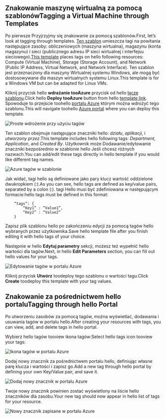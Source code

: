 


## <a name="tagging-a-virtual-machine-through-templates"></a><span data-ttu-id="fb1cc-101">Znakowanie maszynę wirtualną za pomocą szablonów</span><span class="sxs-lookup"><span data-stu-id="fb1cc-101">Tagging a Virtual Machine through Templates</span></span>
<span data-ttu-id="fb1cc-102">Po pierwsze Przyjrzyjmy się znakowanie za pomocą szablonów.</span><span class="sxs-lookup"><span data-stu-id="fb1cc-102">First, let’s look at tagging through templates.</span></span> <span data-ttu-id="fb1cc-103">[Ten szablon](https://github.com/Azure/azure-quickstart-templates/tree/master/101-vm-tags) umieszcza tagi na powitania następujące zasoby: obliczeniowych (maszyna wirtualna), magazynu (konta magazynu) i sieci (publicznego adresu IP sieci wirtualnej i interfejsu sieciowego).</span><span class="sxs-lookup"><span data-stu-id="fb1cc-103">[This template](https://github.com/Azure/azure-quickstart-templates/tree/master/101-vm-tags) places tags on hello following resources: Compute (Virtual Machine), Storage (Storage Account), and Network (Public IP Address, Virtual Network, and Network Interface).</span></span> <span data-ttu-id="fb1cc-104">Ten szablon jest przeznaczony dla maszyny Wirtualnej systemu Windows, ale mogą być dostosowywane dla maszyn wirtualnych systemu Linux.</span><span class="sxs-lookup"><span data-stu-id="fb1cc-104">This template is for a Windows VM but can be adapted for Linux VMs.</span></span>

<span data-ttu-id="fb1cc-105">Kliknij przycisk hello **wdrażanie tooAzure** przycisk od hello [łącze szablonu](https://github.com/Azure/azure-quickstart-templates/tree/master/101-vm-tags).</span><span class="sxs-lookup"><span data-stu-id="fb1cc-105">Click hello **Deploy tooAzure** button from hello [template link](https://github.com/Azure/azure-quickstart-templates/tree/master/101-vm-tags).</span></span> <span data-ttu-id="fb1cc-106">Spowoduje to przejście toohello [portalu Azure](https://portal.azure.com/) którym można wdrożyć tego szablonu.</span><span class="sxs-lookup"><span data-stu-id="fb1cc-106">This will navigate toohello [Azure portal](https://portal.azure.com/) where you can deploy this template.</span></span>

![Proste wdrożenie przy użyciu tagów](./media/virtual-machines-common-tag/deploy-to-azure-tags.png)

<span data-ttu-id="fb1cc-108">Ten szablon obejmuje następujące znaczniki hello: *działu*, *aplikacji*, i *utworzony przez*.</span><span class="sxs-lookup"><span data-stu-id="fb1cc-108">This template includes hello following tags: *Department*, *Application*, and *Created By*.</span></span> <span data-ttu-id="fb1cc-109">Użytkownik może Dodawanie/edytowanie znaczniki bezpośrednio w szablonie hello Jeśli chcesz różnych nazwach.</span><span class="sxs-lookup"><span data-stu-id="fb1cc-109">You can add/edit these tags directly in hello template if you would like different tag names.</span></span>

![Azure tagów w szablonie](./media/virtual-machines-common-tag/azure-tags-in-a-template.png)

<span data-ttu-id="fb1cc-111">Jak widać, tagi hello są definiowane jako pary klucz wartość oddzielone dwukropkiem (:).</span><span class="sxs-lookup"><span data-stu-id="fb1cc-111">As you can see, hello tags are defined as key/value pairs, separated by a colon (:).</span></span> <span data-ttu-id="fb1cc-112">tagi Hello musi być zdefiniowana w następującym formacie:</span><span class="sxs-lookup"><span data-stu-id="fb1cc-112">hello tags must be defined in this format:</span></span>

        “tags”: {
            “Key1” : ”Value1”,
            “Key2” : “Value2”
        }

<span data-ttu-id="fb1cc-113">Zapisz plik szablonu hello po zakończeniu edycji za pomocą tagów hello wybranych przez użytkownika.</span><span class="sxs-lookup"><span data-stu-id="fb1cc-113">Save hello template file after you finish editing it with hello tags of your choice.</span></span>

<span data-ttu-id="fb1cc-114">Następnie w hello **Edytuj parametry** sekcji, możesz też wypełnić hello wartości dla tagów.</span><span class="sxs-lookup"><span data-stu-id="fb1cc-114">Next, in hello **Edit Parameters** section, you can fill out hello values for your tags.</span></span>

![Edytowanie tagów w portalu Azure](./media/virtual-machines-common-tag/edit-tags-in-azure-portal.png)

<span data-ttu-id="fb1cc-116">Kliknij przycisk **Utwórz** toodeploy tego szablonu o wartości tagu.</span><span class="sxs-lookup"><span data-stu-id="fb1cc-116">Click **Create** toodeploy this template with your tag values.</span></span>

## <a name="tagging-through-hello-portal"></a><span data-ttu-id="fb1cc-117">Znakowanie za pośrednictwem hello portalu</span><span class="sxs-lookup"><span data-stu-id="fb1cc-117">Tagging through hello Portal</span></span>
<span data-ttu-id="fb1cc-118">Po utworzeniu zasobów za pomocą tagów, można wyświetlać, dodawania i usuwania tagów w portalu hello.</span><span class="sxs-lookup"><span data-stu-id="fb1cc-118">After creating your resources with tags, you can view, add, and delete tags in hello portal.</span></span>

<span data-ttu-id="fb1cc-119">Wybierz hello tagów tooview ikona tagów:</span><span class="sxs-lookup"><span data-stu-id="fb1cc-119">Select hello tags icon tooview your tags:</span></span>

![Ikona tagów w portalu Azure](./media/virtual-machines-common-tag/azure-portal-tags-icon.png)

<span data-ttu-id="fb1cc-121">Dodaj nowy znacznik za pośrednictwem portalu hello, definiując własne parę klucza i wartości i zapisz go.</span><span class="sxs-lookup"><span data-stu-id="fb1cc-121">Add a new tag through hello portal by defining your own Key/Value pair, and save it.</span></span>

![Dodaj nowy znacznik w portalu Azure](./media/virtual-machines-common-tag/azure-portal-add-new-tag.png)

<span data-ttu-id="fb1cc-123">Twoje nowy znacznik powinien zostać wyświetlony na liście hello znaczników dla zasobu.</span><span class="sxs-lookup"><span data-stu-id="fb1cc-123">Your new tag should now appear in hello list of tags for your resource.</span></span>

![Nowy znacznik zapisane w portalu Azure](./media/virtual-machines-common-tag/azure-portal-saved-new-tag.png)

